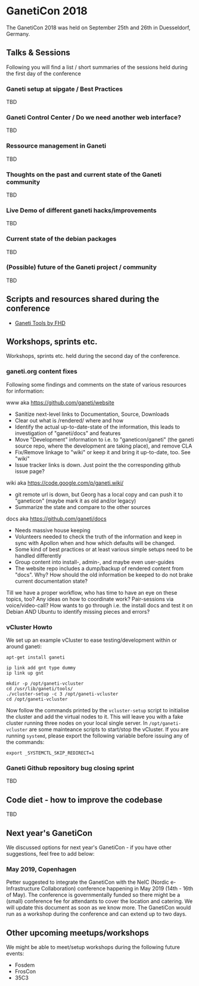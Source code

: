 # GanetiCon 2018

The GanetiCon 2018 was held on September 25th and 26th in Duesseldorf, Germany.

## Talks & Sessions

Following you will find a list / short summaries of the sessions held during the first day of the conference

### Ganeti setup at sipgate / Best Practices

TBD

### Ganeti Control Center / Do we need another web interface?

TBD

### Ressource management in Ganeti

TBD

### Thoughts on the past and current state of the Ganeti community

TBD

### Live Demo of different ganeti hacks/improvements

TBD

### Current state of the debian packages

TBD

### (Possible) future of the Ganeti project / community

TBD

## Scripts and resources shared during the conference
- [Ganeti Tools by FHD](https://colorfreedom.org/fhd/ganeti-tools)

## Workshops, sprints etc.

Workshops, sprints etc. held during the second day of the conference.

### ganeti.org content fixes

Following some findings and comments on the state of various resources for information:

www aka https://github.com/ganeti/website

* Sanitize next-level links to Documentation, Source, Downloads
* Clear out what is /rendered/ where and how
* Identify the actual up-to-date-state of the information, this leads to investigation of "ganeti/docs" and features
* Move "Development" information to i.e. to "ganeticon/ganeti" (the ganeti source repo, where the development are taking place), and remove CLA
* Fix/Remove linkage to "wiki" or keep it and bring it up-to-date, too. See "wiki"
* Issue tracker links is down. Just point the the corresponding github issue page?


wiki aka https://code.google.com/p/ganeti.wiki/
* git remote url is down, but Georg has a local copy and can push it to "ganeticon" (maybe mark it as old and/or legacy)
* Summarize the state and compare to the other sources

docs aka https://github.com/ganeti/docs

* Needs massive house keeping
* Volunteers needed to check the truth of the information and keep in sync with Apollon when and how which defaults will be changed.
* Some kind of best practices or at least various simple setups need to be handled differently
* Group content into install-, admin-, and maybe even user-guides
* The website repo includes a dump/backup of rendered content from "docs". Why? How should the old information be keeped to do not brake current documentation state?


Till we have a proper workflow, who has time to have an eye on these topics, too? Any ideas on how to coordinate work? Pair-sessions via voice/video-call?
How wants to go through i.e. the install docs and test it on Debian _AND_ Ubuntu to identify missing pieces and errors?

### vCluster Howto

We set up an example vCluster to ease testing/development within or around ganeti:
```
apt-get install ganeti

ip link add gnt type dummy
ip link up gnt

mkdir -p /opt/ganeti-vcluster
cd /usr/lib/ganeti/tools/
./vcluster-setup -c 3 /opt/ganeti-vcluster
cd /opt/ganeti-vcluster
```
Now follow the commands printed by the ```vcluster-setup``` script to initialise the cluster and add the virtual nodes to it. This will leave you with a fake cluster running three nodes on your local single server. In ```/opt/ganeti-vcluster``` are some mainteance scripts to start/stop the vCluster. If you are running ```systemd```, please export the following variable before issuing any of the commands:
```
export _SYSTEMCTL_SKIP_REDIRECT=1
```

### Ganeti Github repository bug closing sprint

TBD

## Code diet - how to improve the codebase

TBD

## Next year's GanetiCon

We discussed options for next year's GanetiCon - if you have other suggestions, feel free to add below:

### May 2019, Copenhagen
Petter suggested to integrate the GanetiCon with the NeIC (Nordic e-Infrastructure Collaboration) conference happening in May 2019 (14th - 16th of May). The conference is governmentally funded so there might be a (small) conference fee for attendants to cover the location and catering. We will update this document as soon as we know more.
The GanetiCon would run as a workshop during the conference and can extend up to two days.

## Other upcoming meetups/workshops

We might be able to meet/setup workshops during the following future events:
* Fosdem
* FrosCon
* 35C3

